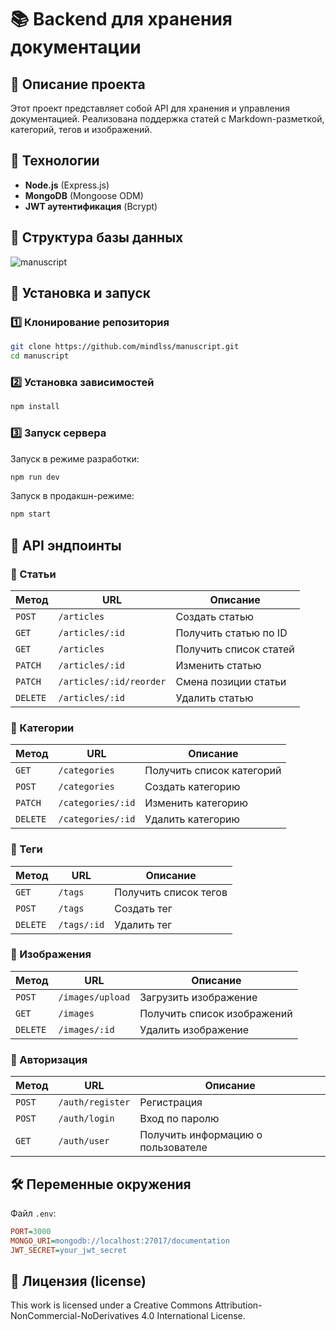 # 📚 Backend для хранения документации

## 📝 Описание проекта
Этот проект представляет собой API для хранения и управления документацией. Реализована поддержка статей с Markdown-разметкой, категорий, тегов и изображений.

## 🚀 Технологии
- **Node.js** (Express.js)
- **MongoDB** (Mongoose ODM)
- **JWT аутентификация** (Bcrypt)

## 📂 Структура базы данных
![manuscript](https://github.com/user-attachments/assets/fef7b2f2-26fa-4832-8ebc-229512be8a5f)


## 🔧 Установка и запуск
### 1️⃣ Клонирование репозитория
```bash
git clone https://github.com/mindlss/manuscript.git
cd manuscript
```
### 2️⃣ Установка зависимостей
```bash
npm install
```
### 3️⃣ Запуск сервера
Запуск в режиме разработки:
```bash
npm run dev
```
Запуск в продакшн-режиме:
```bash
npm start
```

## 📌 API эндпоинты
### 🔹 Статьи
| Метод | URL | Описание |
|---|---|---|
| `POST` | `/articles` | Создать статью |
| `GET` | `/articles/:id` | Получить статью по ID |
| `GET` | `/articles` | Получить список статей |
| `PATCH` | `/articles/:id` | Изменить статью |
| `PATCH` | `/articles/:id/reorder` | Смена позиции статьи |
| `DELETE` | `/articles/:id` | Удалить статью |

### 🔹 Категории
| Метод | URL | Описание |
|---|---|---|
| `GET` | `/categories` | Получить список категорий |
| `POST` | `/categories` | Создать категорию |
| `PATCH` | `/categories/:id` | Изменить категорию |
| `DELETE` | `/categories/:id` | Удалить категорию |

### 🔹 Теги
| Метод | URL | Описание |
|---|---|---|
| `GET` | `/tags` | Получить список тегов |
| `POST` | `/tags` | Создать тег |
| `DELETE` | `/tags/:id` | Удалить тег |

### 🔹 Изображения
| Метод | URL | Описание |
|---|---|---|
| `POST` | `/images/upload` | Загрузить изображение |
| `GET` | `/images` | Получить список изображений |
| `DELETE` | `/images/:id` | Удалить изображение |

### 🔹 Авторизация
| Метод | URL | Описание |
|---|---|---|
| `POST` | `/auth/register` | Регистрация |
| `POST` | `/auth/login` | Вход по паролю |
| `GET` | `/auth/user` | Получить информацию о пользователе |

## 🛠 Переменные окружения
Файл `.env`:
```ini
PORT=3000
MONGO_URI=mongodb://localhost:27017/documentation
JWT_SECRET=your_jwt_secret
```

## 📜 Лицензия (license)
This work is licensed under a Creative Commons Attribution-NonCommercial-NoDerivatives 4.0 International License.

